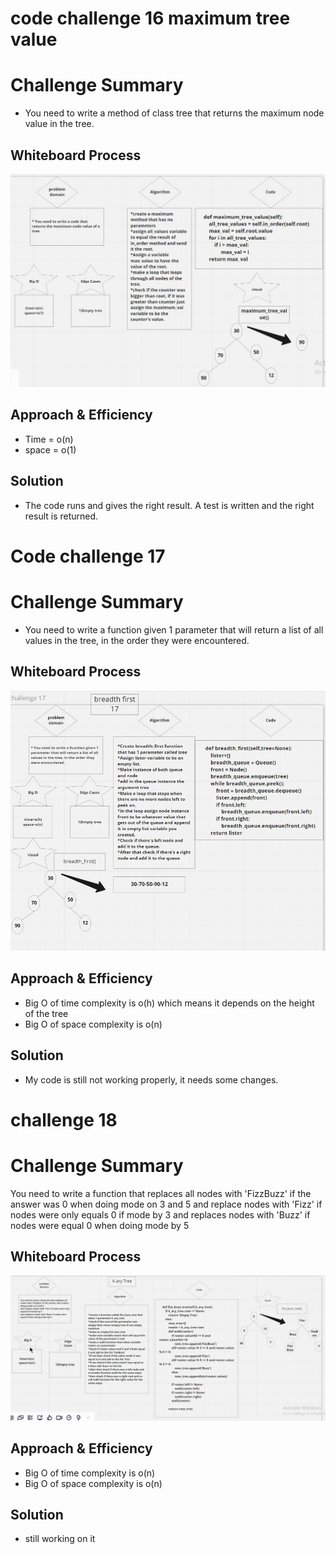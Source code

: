 # code challenge 16 maximum tree value
# Challenge Summary
<!-- Description of the challenge -->
- You need to write a method of class tree that returns the maximum node value in the tree.
## Whiteboard Process
<!-- Embedded whiteboard image -->
![maximum tree 16](whiteboards/max_tree.jpg)
## Approach & Efficiency
<!-- What approach did you take? Why? What is the Big O space/time for this approach? -->
- Time = o(n)
- space = o(1)

## Solution
<!-- Show how to run your code, and examples of it in action -->
- The code runs and gives the right result. A test is written and the right result is returned.


# Code challenge 17 

# Challenge Summary
<!-- Description of the challenge -->
- You need to write a function given 1 parameter that will return a list of all values in the tree, in the order they were encountered.
## Whiteboard Process
<!-- Embedded whiteboard image -->
![breadth first 17](whiteboards/breadth_first.jpg)
## Approach & Efficiency
<!-- What approach did you take? Why? What is the Big O space/time for this approach? -->
- Big O of time complexity is o(h) which means it depends on the height of the tree
- Big O of space complexity is o(n)
## Solution
<!-- Show how to run your code, and examples of it in action -->
- My code is still not working properly, it needs some changes.


# challenge 18

# Challenge Summary
<!-- Description of the challenge -->
You need to write a function that replaces all nodes with 'FizzBuzz' if the answer was 0 when doing mode on 3 and 5
and replace nodes with 'Fizz' if nodes were only equals 0 if mode by 3
and replaces nodes with 'Buzz' if nodes were equal 0 when doing mode by 5 
## Whiteboard Process
<!-- Embedded whiteboard image -->
![k-ary tree white board](trees/whiteboards/k-ary.jpg)

## Approach & Efficiency
<!-- What approach did you take? Why? What is the Big O space/time for this approach? -->
- Big O of time complexity is o(n) 
- Big O of space complexity is o(n)

## Solution
<!-- Show how to run your code, and examples of it in action -->
- still working on it
